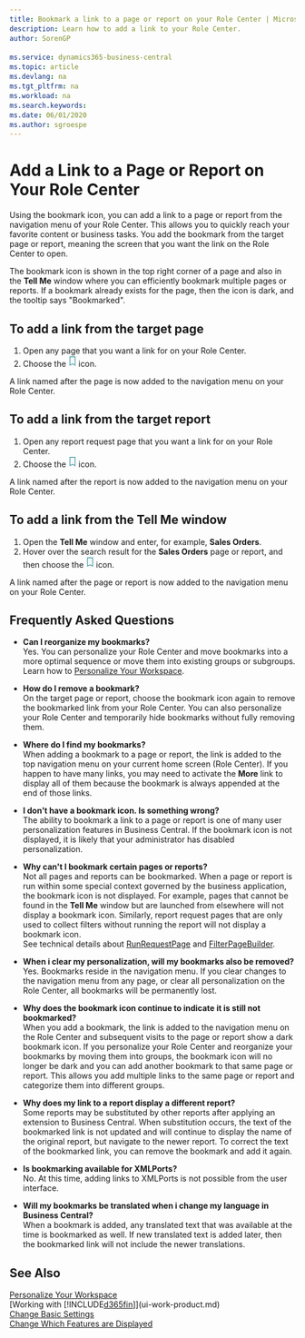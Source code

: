 ```yaml
---
title: Bookmark a link to a page or report on your Role Center | Microsoft Docs
description: Learn how to add a link to your Role Center.
author: SorenGP

ms.service: dynamics365-business-central
ms.topic: article
ms.devlang: na
ms.tgt_pltfrm: na
ms.workload: na
ms.search.keywords:
ms.date: 06/01/2020
ms.author: sgroespe
---
```


# Add a Link to a Page or Report on Your Role Center
Using the bookmark icon, you can add a link to a page or report from the navigation menu of your Role Center. This allows you to quickly reach your favorite content or business tasks. You add the bookmark from the target page or report, meaning the screen that you want the link on the Role Center to open.

The bookmark icon is shown in the top right corner of a page and also in the **Tell Me** window where you can efficiently bookmark multiple pages or reports. If a bookmark already exists for the page, then the icon is dark, and the tooltip says "Bookmarked".

## To add a link from the target page
1. Open any page that you want a link for on your Role Center.
2. Choose the ![Bookmark](media/ui_bookmark_icon.png "Bookmark") icon.

A link named after the page is now added to the navigation menu on your Role Center.

## To add a link from the target report
1. Open any report request page that you want a link for on your Role Center.
2. Choose the ![Bookmark](media/ui_bookmark_icon.png "Bookmark") icon.

A link named after the report is now added to the navigation menu on your Role Center.

## To add a link from the Tell Me window
1. Open the **Tell Me** window and enter, for example, **Sales Orders**.
2. Hover over the search result for the **Sales Orders** page or report, and then choose the ![Bookmark](media/ui_bookmark_icon.png "Bookmark") icon.

A link named after the page or report is now added to the navigation menu on your Role Center.


## Frequently Asked Questions  

- **Can I reorganize my bookmarks?**  
Yes. You can personalize your Role Center and move bookmarks into a more optimal sequence or move them into existing groups or subgroups.  
Learn how to [Personalize Your Workspace](ui-personalization-user.md).

- **How do I remove a bookmark?**  
On the target page or report, choose the bookmark icon again to remove the bookmarked link from your Role Center. You can also personalize your Role Center and temporarily hide bookmarks without fully removing them.

- **Where do I find my bookmarks?**  
When adding a bookmark to a page or report, the link is added to the top navigation menu on your current home screen (Role Center). If you happen to have many links, you may need to activate the **More** link to display all of them because the bookmark is always appended at the end of those links.
<!-- Should we add a screenshot here? -->

- **I don't have a bookmark icon. Is something wrong?**  
The ability to bookmark a link to a page or report is one of many user personalization features in Business Central. If the bookmark icon is not displayed, it is likely that your administrator has disabled personalization.

- **Why can't I bookmark certain pages or reports?**  
Not all pages and reports can be bookmarked. When a page or report is run within some special context governed by the business application, the bookmark icon is not displayed. For example, pages that cannot be found in the **Tell Me** window but are launched from elsewhere will not display a bookmark icon. Similarly, report request pages that are only used to collect filters without running the report will not display a bookmark icon.  
See technical details about [RunRequestPage](https://docs.microsoft.com/dynamics365/business-central/dev-itpro/developer/methods-auto/report/reportinstance-runrequestpage-method) and [FilterPageBuilder](https://docs.microsoft.com/dynamics365/business-central/dev-itpro/developer/methods-auto/filterpagebuilder/filterpagebuilder-data-type).

- **When i clear my personalization, will my bookmarks also be removed?**  
Yes. Bookmarks reside in the navigation menu. If you clear changes to the navigation menu from any page, or clear all personalization on the Role Center, all bookmarks will be permanently lost.

- **Why does the bookmark icon continue to indicate it is still not bookmarked?**  
When you add a bookmark, the link is added to the navigation menu on the Role Center and subsequent visits to the page or report show a dark bookmark icon. If you personalize your Role Center and reorganize your bookmarks by moving them into groups, the bookmark icon will no longer be dark and you can add another bookmark to that same page or report. This allows you add multiple links to the same page or report and categorize them into different groups.

- **Why does my link to a report display a different report?**  
Some reports may be substituted by other reports after applying an extension to Business Central. When substitution occurs, the text of the bookmarked link is not updated and will continue to display the name of the original report, but navigate to the newer report. To correct the text of the bookmarked link, you can remove the bookmark and add it again.
<!-- For more information on report substitution, see this link UNAVAILABLE -->

- **Is bookmarking available for XMLPorts?**  
No. At this time, adding links to XMLPorts is not possible from the user interface.

- **Will my bookmarks be translated when i change my language in Business Central?**  
When a bookmark is added, any translated text that was available at the time is bookmarked as well. If new translated text is added later, then the bookmarked link will not include the newer translations.


## See Also
[Personalize Your Workspace](ui-personalization-user.md)  
[Working with [!INCLUDE[d365fin](includes/d365fin_md.md)]](ui-work-product.md)  
[Change Basic Settings](ui-change-basic-settings.md)  
[Change Which Features are Displayed](ui-experiences.md)  
